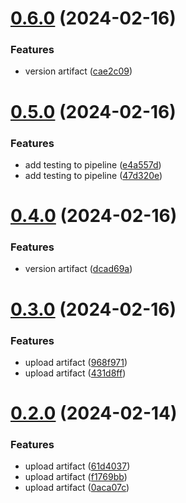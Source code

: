 # [0.6.0](https://github.com/phoothsas/greetings-ci/compare/v0.5.0...v0.6.0) (2024-02-16)


### Features

* version artifact ([cae2c09](https://github.com/phoothsas/greetings-ci/commit/cae2c090593eff9a5bcb86cc2aceb57193ced472))



# [0.5.0](https://github.com/phoothsas/greetings-ci/compare/v0.4.0...v0.5.0) (2024-02-16)


### Features

* add testing to pipeline ([e4a557d](https://github.com/phoothsas/greetings-ci/commit/e4a557d605b659bd4bab3ac1fb6b4ab7290a6e07))
* add testing to pipeline ([47d320e](https://github.com/phoothsas/greetings-ci/commit/47d320e40b463d18101f7c59b872cd1e5934c7ed))



# [0.4.0](https://github.com/phoothsas/greetings-ci/compare/v0.3.0...v0.4.0) (2024-02-16)


### Features

* version artifact ([dcad69a](https://github.com/phoothsas/greetings-ci/commit/dcad69a7d01fa085f90e0a3653bce64d81dca88b))



# [0.3.0](https://github.com/phoothsas/greetings-ci/compare/v0.2.0...v0.3.0) (2024-02-16)


### Features

* upload artifact ([968f971](https://github.com/phoothsas/greetings-ci/commit/968f971e478409854e77169df220ff97f811f0d7))
* upload artifact ([431d8ff](https://github.com/phoothsas/greetings-ci/commit/431d8ff541bc395fc0ecf5163e4fee05030dd0a7))



# [0.2.0](https://github.com/phoothsas/greetings-ci/compare/v0.1.0...v0.2.0) (2024-02-14)


### Features

* upload artifact ([61d4037](https://github.com/phoothsas/greetings-ci/commit/61d4037ea62c5c8d145018763d9f2fb25c2dcc32))
* upload artifact ([f1769bb](https://github.com/phoothsas/greetings-ci/commit/f1769bb3671224482e4982d078edba3d6a9c477a))
* upload artifact ([0aca07c](https://github.com/phoothsas/greetings-ci/commit/0aca07ca38007cceedc4b4abb0fb0ba8aa543892))



